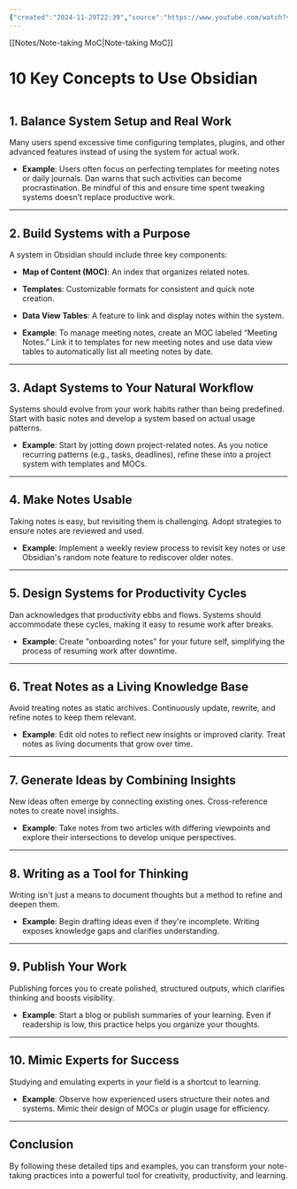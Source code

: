 ```yaml
---
{"created":"2024-11-29T22:39","source":"https://www.youtube.com/watch?v=hD-sSRGynpM","dg-publish":true,"permalink":"/notes/10-key-concepts-to-use-obsidian/","dgPassFrontmatter":true,"updated":"2024-12-21T15:07:05.442+01:00"}
---
```


[[Notes/Note-taking MoC\|Note-taking MoC]]

# 10 Key Concepts to Use Obsidian

```toc
```

## 1. Balance System Setup and Real Work
Many users spend excessive time configuring templates, plugins, and other advanced features instead of using the system for actual work. 

- **Example**: Users often focus on perfecting templates for meeting notes or daily journals. Dan warns that such activities can become procrastination. Be mindful of this and ensure time spent tweaking systems doesn’t replace productive work.

---

## 2. Build Systems with a Purpose
A system in Obsidian should include three key components:
- **Map of Content (MOC)**: An index that organizes related notes.
- **Templates**: Customizable formats for consistent and quick note creation.
- **Data View Tables**: A feature to link and display notes within the system.

- **Example**: To manage meeting notes, create an MOC labeled “Meeting Notes.” Link it to templates for new meeting notes and use data view tables to automatically list all meeting notes by date.

---

## 3. Adapt Systems to Your Natural Workflow
Systems should evolve from your work habits rather than being predefined. Start with basic notes and develop a system based on actual usage patterns.

- **Example**: Start by jotting down project-related notes. As you notice recurring patterns (e.g., tasks, deadlines), refine these into a project system with templates and MOCs.

---

## 4. Make Notes Usable
Taking notes is easy, but revisiting them is challenging. Adopt strategies to ensure notes are reviewed and used.

- **Example**: Implement a weekly review process to revisit key notes or use Obsidian's random note feature to rediscover older notes.

---

## 5. Design Systems for Productivity Cycles
Dan acknowledges that productivity ebbs and flows. Systems should accommodate these cycles, making it easy to resume work after breaks.

- **Example**: Create "onboarding notes" for your future self, simplifying the process of resuming work after downtime.

---

## 6. Treat Notes as a Living Knowledge Base
Avoid treating notes as static archives. Continuously update, rewrite, and refine notes to keep them relevant.

- **Example**: Edit old notes to reflect new insights or improved clarity. Treat notes as living documents that grow over time.

---

## 7. Generate Ideas by Combining Insights
New ideas often emerge by connecting existing ones. Cross-reference notes to create novel insights.

- **Example**: Take notes from two articles with differing viewpoints and explore their intersections to develop unique perspectives.

---

## 8. Writing as a Tool for Thinking
Writing isn't just a means to document thoughts but a method to refine and deepen them.

- **Example**: Begin drafting ideas even if they're incomplete. Writing exposes knowledge gaps and clarifies understanding.

---

## 9. Publish Your Work
Publishing forces you to create polished, structured outputs, which clarifies thinking and boosts visibility.

- **Example**: Start a blog or publish summaries of your learning. Even if readership is low, this practice helps you organize your thoughts.

---

## 10. Mimic Experts for Success
Studying and emulating experts in your field is a shortcut to learning.

- **Example**: Observe how experienced users structure their notes and systems. Mimic their design of MOCs or plugin usage for efficiency.

---

## Conclusion
By following these detailed tips and examples, you can transform your note-taking practices into a powerful tool for creativity, productivity, and learning.
